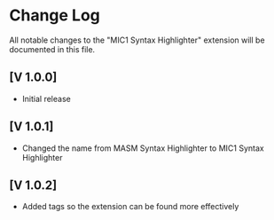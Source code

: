 # Change Log

All notable changes to the "MIC1 Syntax Highlighter" extension will be documented in this file.

## [V 1.0.0]

- Initial release

## [V 1.0.1]

- Changed the name from MASM Syntax Highlighter to MIC1 Syntax Highlighter

## [V 1.0.2]

- Added tags so the extension can be found more effectively